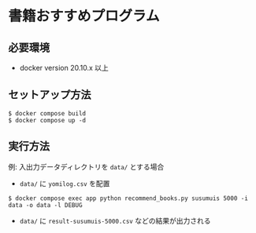 # 書籍おすすめプログラム

## 必要環境

- docker version 20.10.x 以上

## セットアップ方法

```console
$ docker compose build
$ docker compose up -d
```

## 実行方法

例: 入出力データディレクトリを `data/` とする場合

- `data/` に `yomilog.csv` を配置

```console
$ docker compose exec app python recommend_books.py susumuis 5000 -i data -o data -l DEBUG
```

- `data/` に `result-susumuis-5000.csv` などの結果が出力される
